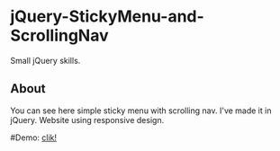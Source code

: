 # jQuery-StickyMenu-and-ScrollingNav
Small jQuery skills.

## About
You can see here simple sticky menu with scrolling nav. I've made it in jQuery. Website using responsive design.

#Demo: [clik!]()
